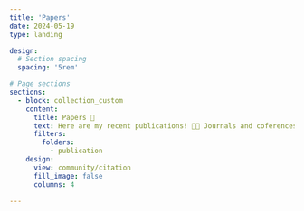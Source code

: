 ```yaml
---
title: 'Papers'
date: 2024-05-19
type: landing

design:
  # Section spacing
  spacing: '5rem'

# Page sections
sections:
  - block: collection_custom
    content:
      title: Papers 📝
      text: Here are my recent publications! 📘📖 Journals and coferences.
      filters:
        folders:
          - publication
    design:
      view: community/citation
      fill_image: false
      columns: 4

---
```

